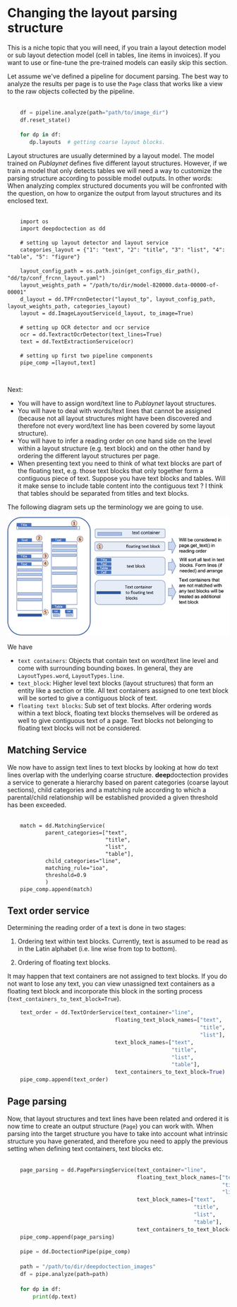 # Changing the layout parsing structure


This is a niche topic that you will need, if you train a layout detection model or sub layout detection model (cell in
tables, line items in invoices). If you want to use or fine-tune the pre-trained models can easily skip this section.

Let assume we've defined a pipeline for document parsing. The best way to analyze the results per page is
to use the `Page` class that works like a view to the raw objects collected by the pipeline.

```python

    df = pipeline.analyze(path="path/to/image_dir")
    df.reset_state()

    for dp in df:
       dp.layouts  # getting coarse layout blocks.
```


Layout structures are usually determined by a layout model. The model trained on *Publaynet* defines five different
layout structures. However, if we train a model that only detects tables we will need a way to customize the parsing
structure according to possible model outputs.
In other words: When analyzing complex structured documents you will be confronted with the question, on how to organize
the output from layout structures and its enclosed text.


```python3

    import os
    import deepdoctection as dd

    # setting up layout detector and layout service
    categories_layout = {"1": "text", "2": "title", "3": "list", "4": "table", "5": "figure"}

    layout_config_path = os.path.join(get_configs_dir_path(), "dd/tp/conf_frcnn_layout.yaml")
    layout_weights_path = "/path/to/dir/model-820000.data-00000-of-00001"
    d_layout = dd.TPFrcnnDetector("layout_tp", layout_config_path, layout_weights_path, categories_layout)
    layout = dd.ImageLayoutService(d_layout, to_image=True)

    # setting up OCR detector and ocr service
    ocr = dd.TextractOcrDetector(text_lines=True)
    text = dd.TextExtractionService(ocr)

    # setting up first two pipeline components
    pipe_comp =[layout,text]
```

&nbsp;

Next:

- You will have to assign word/text line to *Publaynet* layout structures.
- You will have to deal with words/text lines that cannot be assigned (because not all layout
  structures might have been discovered and therefore not every word/text line has been covered by some layout
  structure).
- You will have to infer a reading order on one hand side on the level within a
  layout structure  (e.g. text block) and on the other hand by ordering the different layout structures per page.
- When presenting text you need to think of what text blocks are part of the floating text, e.g. those text blocks
  that only together form a contiguous piece of text.
  Suppose you have text blocks and tables. Will it make sense to include table content into the contiguous text ?
  I think that tables should be separated from titles and text blocks.

The following diagram sets up the terminology we are going to use.

![](./_imgs/dd_text_order.png)

We have

- `text containers`: Objects that contain text on word/text line level and come with
                     surrounding bounding boxes. In general, they are `LayoutTypes.word`, `LayoutTypes.line`.
- `text_block`: Higher level text blocks (layout structures) that form an entity like a section or title. All text
                containers assigned to one text block will be sorted to give a contiguous block
                of text.
- `floating text blocks`: Sub set of text blocks. After ordering words within a text block,
                          floating text blocks themselves will be ordered as well to give contiguous
                          text of a page. Text blocks not belonging to floating text blocks will
                          not be considered.


## Matching Service

We now have to assign text lines to text blocks by looking at how do text lines overlap with
the underlying coarse structure. **deep**doctection provides a service to generate a hierarchy based
on parent categories (coarse layout sections), child categories and a matching rule according to which
a parental/child relationship will be established provided a given threshold has been exceeded.

```python3
    
    match = dd.MatchingService(
            parent_categories=["text",
                               "title",
                               "list",
                               "table"],
            child_categories="line",
            matching_rule="ioa",
            threshold=0.9
            )
    pipe_comp.append(match)
``` 

## Text order service


Determining the reading order of a text is done in two stages:

1. Ordering text within text blocks. Currently, text is assumed to be read
as in the Latin alphabet (i.e. line wise from top to bottom).

2. Ordering of floating text blocks.

It may happen that text containers are not assigned to text blocks. If
you do not want to lose any text, you can view unassigned text
containers as a floating text block and incorporate this block in the sorting
process (`text_containers_to_text_block=True`).

```python    
    text_order = dd.TextOrderService(text_container="line",
                                  floating_text_block_names=["text",
                                                             "title",
                                                             "list"],
                                  text_block_names=["text",
                                                    "title",
                                                    "list",
                                                    "table"],
                                  text_containers_to_text_block=True)
    pipe_comp.append(text_order)
```

## Page parsing

Now, that layout structures and text lines have been related and ordered it is now
time to create an output structure (`Page`) you can work with. When parsing
into the target structure you have to take into account what intrinsic structure you
have generated, and therefore you need to apply the previous setting when defining
text containers, text blocks etc.


```python
    
    page_parsing = dd.PageParsingService(text_container="line",
                                         floating_text_block_names=["text",
                                                                    "title",
                                                                    "list"],
                                         text_block_names=["text",
                                                           "title",
                                                           "list",
                                                           "table"],
                                         text_containers_to_text_block=True)
    pipe_comp.append(page_parsing)
    
    pipe = dd.DoctectionPipe(pipe_comp)
    
    path = "/path/to/dir/deepdoctection_images"
    df = pipe.analyze(path=path)
    
    for dp in df:
        print(dp.text)
``` 
